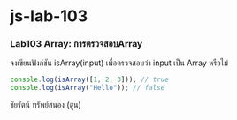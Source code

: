 # js-lab-103
### Lab103 Array: การตรวจสอบArray
จงเขียนฟังก์ชัน isArray(input) เพื่อตรวจสอบว่า input เป็น Array หรือไม่ 

```JavaScript
console.log(isArray([1, 2, 3])); // true
console.log(isArray("Hello")); // false
```

ชัยรัตน์ ทรัพย์สนอง (ตูน)
